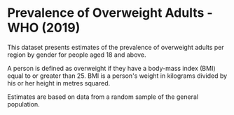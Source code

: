 # Prevalence of Overweight Adults - WHO (2019)

This dataset presents estimates of the prevalence of overweight adults per region by gender for people aged 18 and above.

A person is defined as overweight if they have a body-mass index (BMI) equal to or greater than 25. BMI is a person's weight in kilograms divided by his or her height in metres squared.

Estimates are based on data from a random sample of the general population.